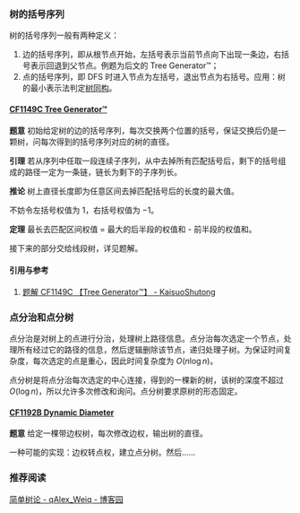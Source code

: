### 树的括号序列

树的括号序列一般有两种定义：

1. 边的括号序列，即从根节点开始，左括号表示当前节点向下出现一条边，右括号表示回退到父节点。例题为后文的 Tree Generator™；
2. 点的括号序列，即 DFS 时进入节点为左括号，退出节点为右括号。应用：树的最小表示法判定[树同构](https://www.luogu.com.cn/problem/P5043)。

#### [CF1149C Tree Generator™](https://www.luogu.com.cn/problem/CF1149C)

**题意** 初始给定树的边的括号序列，每次交换两个位置的括号，保证交换后仍是一颗树，问每次得到的括号序列对应的树的直径。

**引理** 若从序列中任取一段连续子序列，从中去掉所有匹配括号后，剩下的括号组成的路径一定为一条链，链长为剩下的子序列长。

**推论** 树上直径长度即为任意区间去掉匹配括号后的长度的最大值。

不妨令左括号权值为 $1$，右括号权值为 $-1$。

**定理** 最长去匹配区间权值 = 最大的后半段的权值和 - 前半段的权值和。

接下来的部分交给线段树，详见题解。

#### 引用与参考

1. [题解 CF1149C 【Tree Generator™】 - KaisuoShutong](https://www.luogu.com.cn/article/6mvvn6ny)

### 点分治和点分树

点分治是对树上的点进行分治，处理树上路径信息。点分治每次选定一个节点，处理所有经过它的路径的信息，然后逻辑删除该节点，递归处理子树。为保证时间复杂度，每次选定的点是重心，因此时间复杂度为 $O(n \log n)$。

点分树是将点分治每次选定的中心连接，得到的一棵新的树，该树的深度不超过 $O(\log n)$，所以允许多次修改和询问。点分树要求原树的形态固定。

#### [CF1192B Dynamic Diameter](https://www.luogu.com.cn/problem/CF1192B)

**题意** 给定一棵带边权树，每次修改边权，输出树的直径。

一种可能的实现：边权转点权，建立点分树。然后……

### 推荐阅读
[简单树论 - qAlex_Weiq - 博客园](https://www.cnblogs.com/alex-wei/p/Tree_Tree_Tree_Tree_Tree_Tree_Tree_Tree_Tree_Tree_Tree_Tree_Tree_Tree_Tree.html)